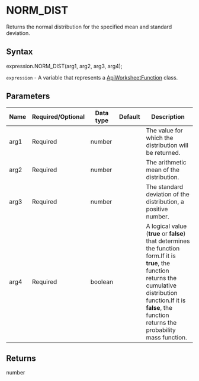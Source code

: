 # NORM_DIST

Returns the normal distribution for the specified mean and standard deviation.

## Syntax

expression.NORM_DIST(arg1, arg2, arg3, arg4);

`expression` - A variable that represents a [ApiWorksheetFunction](../ApiWorksheetFunction.md) class.

## Parameters

| **Name** | **Required/Optional** | **Data type** | **Default** | **Description** |
| ------------- | ------------- | ------------- | ------------- | ------------- |
| arg1 | Required | number |  | The value for which the distribution will be returned. |
| arg2 | Required | number |  | The arithmetic mean of the distribution. |
| arg3 | Required | number |  | The standard deviation of the distribution, a positive number. |
| arg4 | Required | boolean |  | A logical value (**true** or **false**) that determines the function form.If it is **true**, the function returns the cumulative distribution function.If it is **false**, the function returns the probability mass function. |

## Returns

number